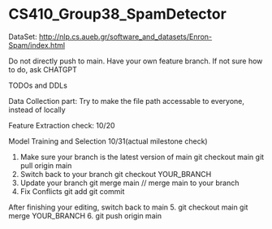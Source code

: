 # CS410_Group38_SpamDetector


DataSet:  http://nlp.cs.aueb.gr/software_and_datasets/Enron-Spam/index.html

Do not directly push to main.
Have your own feature branch. If not sure how to do, ask CHATGPT

TODOs and DDLs

Data Collection part:
Try to make the file path accessable to everyone, instead of locally

Feature Extraction check: 10/20

Model Training and Selection 10/31(actual milestone check)



1. Make sure your branch is the latest version of main
git checkout main
git pull origin main
2. Switch back to your branch
git checkout YOUR_BRANCH
3. Update your branch
git merge main  // merge main to your branch
4. Fix Conflicts
git add <confilicted-file>
git commit

After finishing your editing, switch back to main
5. git checkout main
git merge YOUR_BRANCH
6. git push origin main




